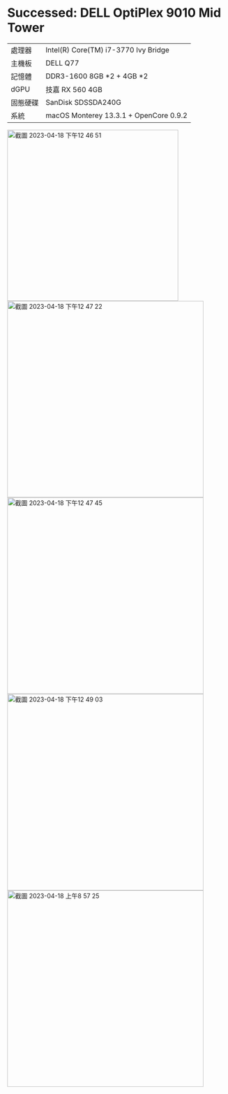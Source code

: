 # Successed: DELL OptiPlex 9010 Mid Tower

<table>
  <tr>
    <td>處理器</td><td>Intel(R) Core(TM) i7-3770 Ivy Bridge</td>
  </tr>
  <tr>
    <td>主機板</td><td>DELL Q77</td>
  </tr>
  <tr>  
    <td>記憶體</td><td>DDR3-1600 8GB *2 + 4GB *2</td>
  </tr>
  <tr>
    <td>dGPU</td><td>技嘉 RX 560 4GB</td>
  </tr>
  <tr>  
    <td>固態硬碟</td><td>SanDisk SDSSDA240G</td>
  </tr>
  <tr>
    <td>系統</td><td>macOS Monterey 13.3.1 + OpenCore 0.9.2</td>
  </tr>  
</table>
<img width="392" alt="截圖 2023-04-18 下午12 46 51" src="https://user-images.githubusercontent.com/79300809/232676837-93cc9db4-50e0-4c09-b798-d89f5f52f755.png">
<img width="450" alt="截圖 2023-04-18 下午12 47 22" src="https://user-images.githubusercontent.com/79300809/232676858-c870f2b1-1c91-456f-85f7-2260283d0a45.png">
<img width="450" alt="截圖 2023-04-18 下午12 47 45" src="https://user-images.githubusercontent.com/79300809/232676875-649ac4df-d137-41b4-aa19-03d233edce5f.png">
<img width="450" alt="截圖 2023-04-18 下午12 49 03" src="https://user-images.githubusercontent.com/79300809/232676876-9c5befec-cf41-4a6d-aedf-c65e2e217030.png">
<img width="450" alt="截圖 2023-04-18 上午8 57 25" src="https://user-images.githubusercontent.com/79300809/232679794-d9b18e62-7015-4677-b588-43e88fdd9340.png">
